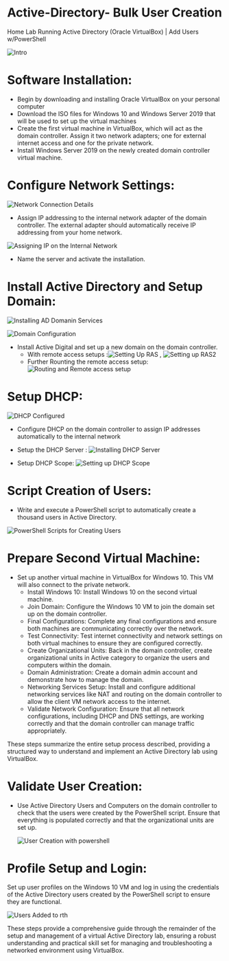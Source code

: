# Active-Directory- Bulk User Creation
Home Lab Running Active Directory (Oracle VirtualBox) | Add Users w/PowerShell


![Intro](https://github.com/Shresoc/Active-Directory-/assets/168186856/f7caf615-cbb7-4f43-ba13-3ac8e4d71433)

# Software Installation:

- Begin by downloading and installing Oracle VirtualBox on your personal computer
- Download the ISO files for Windows 10 and Windows Server 2019 that will be used to set up the virtual machines
- Create the first virtual machine in VirtualBox, which will act as the domain controller. Assign it two network adapters; one for external internet access and one for the private network.
- Install Windows Server 2019 on the newly created domain controller virtual machine.

# Configure Network Settings:

![Network Connection Details](https://github.com/Shresoc/Active-Directory-/assets/168186856/f4d2d28c-91b0-4192-91d1-e969b0555eb0)

- Assign IP addressing to the internal network adapter of the domain controller. The external adapter should automatically receive IP addressing from your home network.

  
![Assigning IP on the Internal Network](https://github.com/Shresoc/Active-Directory-/assets/168186856/69af2023-4239-4993-bf58-272513a914e7)
- Name the server and activate the installation.
# Install Active Directory and Setup Domain:
![Installing AD Domanin Services](https://github.com/Shresoc/Active-Directory-/assets/168186856/f8d659e0-4c5d-432a-8071-3229857c97c6)


![Domain Configuration](https://github.com/Shresoc/Active-Directory-/assets/168186856/766c31e9-b4be-40bb-9d1e-78e294b93531)

- Install Active Digital and set up a new domain on the domain controller.
  - With remote access setups :![Setting Up RAS](https://github.com/Shresoc/Active-Directory-/assets/168186856/a2cc46e7-c838-4ad4-8f6c-0868e7213a3d) , ![Setting up RAS2](https://github.com/Shresoc/Active-Directory-/assets/168186856/b8d1f44a-1aea-4567-8c7a-abf66019c3be)
  - Further Rounting the remote access setup: ![Routing and Remote access setup](https://github.com/Shresoc/Active-Directory-/assets/168186856/c3bd662d-0554-4576-9964-6d10314c6e26)
 
# Setup DHCP:

![DHCP Configured](https://github.com/Shresoc/Active-Directory-/assets/168186856/ad0cb305-4571-48b3-ba99-a14757a83453)

- Configure DHCP on the domain controller to assign IP addresses automatically to the internal network

- Setup the DHCP Server : ![Installing DHCP Server](https://github.com/Shresoc/Active-Directory-/assets/168186856/d398111f-302f-4e5a-bd46-4d9f1ab04bb7)
- Setup DHCP Scope: ![Setting up DHCP Scope ](https://github.com/Shresoc/Active-Directory-/assets/168186856/baea4686-c5fe-4ab2-a3f4-9f838dcfea1a)

# Script Creation of Users: 
- Write and execute a PowerShell script to automatically create a thousand users in Active Directory.

![PowerShell Scripts for Creating Users](https://github.com/Shresoc/Active-Directory-/assets/168186856/368a4777-bc33-411d-8c6d-14373b7fdf26)

# Prepare Second Virtual Machine:
- Set up another virtual machine in VirtualBox for Windows 10. This VM will also connect to the private network.
  - Install Windows 10: Install Windows 10 on the second virtual machine.
  - Join Domain: Configure the Windows 10 VM to join the domain set up on the domain controller.
  - Final Configurations: Complete any final configurations and ensure both machines are communicating correctly over the network.
  - Test Connectivity: Test internet connectivity and network settings on both virtual machines to ensure they are configured correctly.
  - Create Organizational Units: Back in the domain controller, create organizational units in Active category to organize the users and computers within the domain.
  - Domain Administration: Create a domain admin account and demonstrate how to manage the domain.
  - Networking Services Setup: Install and configure additional networking services like NAT and routing on the domain controller to allow the client VM network access to the internet.
  - Validate Network Configuration: Ensure that all network configurations, including DHCP and DNS settings, are working correctly and that the domain controller can manage traffic appropriately.
 
These steps summarize the entire setup process described, providing a structured way to understand and implement an Active Directory lab using VirtualBox.

# Validate User Creation:
- Use Active Directory Users and Computers on the domain controller to check that the users were created by the PowerShell script. Ensure that everything is populated correctly and that the organizational units are set up.

  ![User Creation with powershell](https://github.com/Shresoc/Active-Directory-/assets/168186856/2997f7da-f95c-47c4-a830-ca40a22827ad)

# Profile Setup and Login: 

Set up user profiles on the Windows 10 VM and log in using the credentials of the Active Directory users created by the PowerShell script to ensure they are functional.


![Users Added to rth](https://github.com/Shresoc/Active-Directory-/assets/168186856/9e375cc2-8d71-4b03-8ebe-ae41bdc19350)


These steps provide a comprehensive guide through the remainder of the setup and management of a virtual Active Directory lab, ensuring a robust understanding and practical skill set for managing and troubleshooting a networked environment using VirtualBox.







